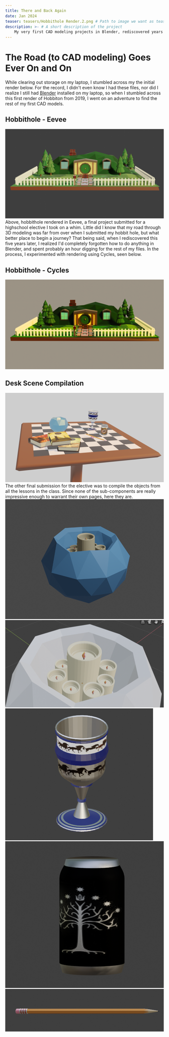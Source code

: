 ```yaml
---
title: There and Back Again
date: Jan 2024
teaser: teasers/Hobbithole Render.2.png # Path to image we want as teaser for this post, stored in `/static`
description: >- # A short description of the project
    My very first CAD modeling projects in Blender, rediscovered years later from a stage of life where I was obsessed with Lord of the Rings. 
---
```

# The Road (to CAD modeling) Goes Ever On and On

While clearing out storage on my laptop, I stumbled across my the initial render below. For the record, I didn't even know I had these files, nor did I realize I still had <a href="https://www.blender.org/">Blender</a> installed on my laptop, so when I stumbled across this first render of Hobbiton from 2019, I went on an adventure to find the rest of my first CAD models. 
## Hobbithole - Eevee
<img src="./Hobbithole.png" alt="hobbithole- eevee render, 2019"/>
Above, hobbithole rendered in Eevee, a final project submitted for a highschool elective I took on a whim. Little did I know that my road through 3D modeling was far from over when I submitted my hobbit hole, but what better place to begin a journey? That being said, when I rediscovered this five years later, I realized I'd completely forgotten how to do anything in Blender, and spent probably an hour digging for the rest of my files. In the process, I experimented with rendering using Cycles, seen below.

## Hobbithole - Cycles
<img src="./hobbitonCyclesRender.png" alt="Hobbithole- Cycles render"/>

## **Desk Scene Compilation**
<img src="./DeskImgRender.png" alt="Desk Scene"/>
<!-- <img src="./Hobbithole.png" alt="hobbithole- eevee render, 2019"/> -->
The other final submission for the elective was to compile the objects from all the lessons in the class. Since none of the sub-components are really impressive enough to warrant their own pages, here they are. 
<img src="./CandleIsoRender.png" alt="Candle Render, Iso view"/>
<img src="./CandleTopRender.png" alt="Candle Render, Flame Details"/>

<!-- ## Apparently I cared way too much about this elective, since I even put the details of a flame pattern onto the candles.  -->

<img src="./gobletRender.png" alt="Goblet Render"/>
<img src="./GondorSodaRender.png" alt="Soda Can Render"/>
<img src="./pencilRender.png" alt="Pencil Render"/>
<!-- how do i change the scaling of these things cuz it be ugly rn -->

